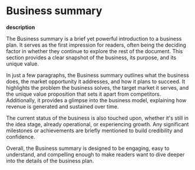 # Business summary

**description**

The Business summary is a brief yet powerful introduction to a business plan. It serves as the first impression for readers, often being the deciding factor in whether they continue to explore the rest of the document. This section provides a clear snapshot of the business, its purpose, and its unique value.

In just a few paragraphs, the Business summary outlines what the business does, the market opportunity it addresses, and how it plans to succeed. It highlights the problem the business solves, the target market it serves, and the unique value proposition that sets it apart from competitors. Additionally, it provides a glimpse into the business model, explaining how revenue is generated and sustained over time.

The current status of the business is also touched upon, whether it's still in the idea stage, already operational, or experiencing growth. Any significant milestones or achievements are briefly mentioned to build credibility and confidence.

Overall, the Business summary is designed to be engaging, easy to understand, and compelling enough to make readers want to dive deeper into the details of the business plan.
